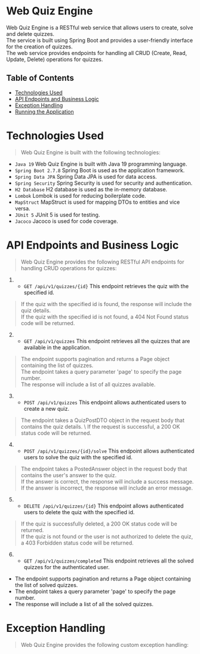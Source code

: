 # Web Quiz Engine
Web Quiz Engine is a RESTful web service that allows users to create, solve and delete quizzes. \
The service is built using Spring Boot and provides a user-friendly interface for the creation of quizzes. \
The web service provides endpoints for handling all CRUD (Create, Read, Update, Delete) operations for quizzes. 

## Table of Contents
- [Technologies Used](#Technologies-Used)
- [API Endpoints and Business Logic](#API-Endpoints-and-Business-Logic)
- [Exception Handling](#Exception-Handling)
- [Running the Application](#Running-the-Application)

# Technologies Used

> Web Quiz Engine is built with the following technologies:

- `Java 19` Web Quiz Engine is built with Java 19 programming language.
- `Spring Boot 2.7.8` Spring Boot is used as the application framework.
- `Spring Data JPA` Spring Data JPA is used for data access.
- `Spring Security` Spring Security is used for security and authentication.
- `H2 Database` H2 database is used as the in-memory database.
- `Lombok` Lombok is used for reducing boilerplate code.
- `MapStruct` MapStruct is used for mapping DTOs to entities and vice versa.
- `JUnit 5` JUnit 5 is used for testing.
- `Jacoco` Jacoco is used for code coverage.


# API Endpoints and Business Logic

> Web Quiz Engine provides the following RESTful API endpoints for handling CRUD operations for quizzes:

1. - `GET /api/v1/quizzes/{id}` This endpoint retrieves the quiz with the specified id.

> If the quiz with the specified id is found, the response will include the quiz details. \
> If the quiz with the specified id is not found, a 404 Not Found status code will be returned. 

2. - `GET /api/v1/quizzes` This endpoint retrieves all the quizzes that are available in the application.

> The endpoint supports pagination and returns a Page object containing the list of quizzes. \
> The endpoint takes a query parameter 'page' to specify the page number. \
> The response will include a list of all quizzes available. 

3. - `POST /api/v1/quizzes` This endpoint allows authenticated users to create a new quiz.

> The endpoint takes a QuizPostDTO object in the request body that contains the quiz details. \ 
> If the request is successful, a 200 OK status code will be returned. 

4. - `POST /api/v1/quizzes/{id}/solve` This endpoint allows authenticated users to solve the quiz with the specified id.

> The endpoint takes a PostedAnswer object in the request body that contains the user's answer to the quiz. \
> If the answer is correct, the response will include a success message. \
> If the answer is incorrect, the response will include an error message. 

5. - `DELETE /api/v1/quizzes/{id}` This endpoint allows authenticated users to delete the quiz with the specified id.

> If the quiz is successfully deleted, a 200 OK status code will be returned. \
> If the quiz is not found or the user is not authorized to delete the quiz, a 403 Forbidden status code will be returned. 

6. - `GET /api/v1/quizzes/completed` This endpoint retrieves all the solved quizzes for the authenticated user.

* The endpoint supports pagination and returns a Page object containing the list of solved quizzes. 
* The endpoint takes a query parameter 'page' to specify the page number. 
* The response will include a list of all the solved quizzes. 

# Exception Handling

> Web Quiz Engine provides the following custom exception handling:
